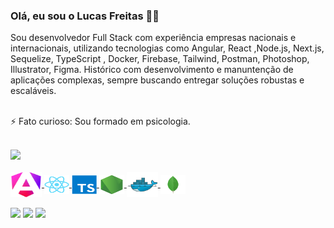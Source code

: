 ### Olá, eu sou o Lucas Freitas 🖖🏽
Sou desenvolvedor Full Stack com experiência empresas nacionais e internacionais, utilizando tecnologias como
Angular, React ,Node.js, Next.js, Sequelize, TypeScript , Docker, Firebase, Tailwind, Postman, Photoshop, Illustrator, Figma. Histórico com
desenvolvimento e manuntenção de aplicações complexas, sempre buscando entregar soluções robustas e
escaláveis. <br><br>

⚡ Fato curioso: Sou formado em psicologia.<br><br>

<div>
  <a href="https://github.com/FreitasLucas01">
  <img height="180em" src="https://github-readme-stats.vercel.app/api/top-langs/?username=FreitasLucas01&layout=compact&langs_count=7&theme=dark"/>
  <div style="display: inline_block"><br>

  <img align="center" alt="Angular" height="40" width="50" src="https://raw.githubusercontent.com/devicons/devicon/master/icons/angular/angular-original.svg">
  <img align="center" alt="React" height="30" width="40" src="https://raw.githubusercontent.com/devicons/devicon/master/icons/react/react-original.svg">
  <img align="center" alt="Typescript" height="30" width="40" src="https://raw.githubusercontent.com/devicons/devicon/master/icons/typescript/typescript-plain.svg">
  <img align="center" alt="Node" height="30" width="40" src="https://raw.githubusercontent.com/devicons/devicon/master/icons/nodejs/nodejs-original.svg">
  <img align="center" alt="Docker" height="40" width="50" src="https://raw.githubusercontent.com/devicons/devicon/master/icons/docker/docker-original.svg">
  <img align="center" alt="MongoDB" height="30" width="40" src="https://raw.githubusercontent.com/devicons/devicon/master/icons/mongodb/mongodb-original.svg">
 </div> 
<div> 
  <br>
  <a href="https://instagram.com/freitaslucas02" target="_blank"><img src="https://img.shields.io/badge/-Instagram-%23E4405F?style=for-the-badge&logo=instagram&logoColor=white" target="_blank"></a>
  <a href = "mailto:lucasfreitasdesa02@gmail.com"><img src="https://img.shields.io/badge/-Gmail-%23333?style=for-the-badge&logo=gmail&logoColor=white" target="_blank"></a>
  <a href="https://www.linkedin.com/in/lucasfreitas01" target="_blank"><img src="https://img.shields.io/badge/-LinkedIn-%230077B5?style=for-the-badge&logo=linkedin&logoColor=white" target="_blank"></a>

